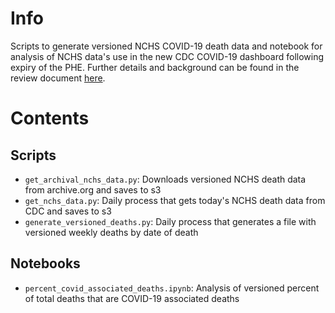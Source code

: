 # Info

Scripts to generate versioned NCHS COVID-19 death data and notebook for analysis of NCHS data's use in the new CDC COVID-19 dashboard following expiry of the PHE. Further details and background can be found in the review document [here](https://docs.google.com/document/d/e/2PACX-1vS3QT5AzW28tmqyMJtXIpYbFewJilLIPg7YbXwMDne3ql8HY9UTN0PxAUxMNwJk3WD_f3uN3DJj4nEE/pub). 

# Contents

## Scripts
- `get_archival_nchs_data.py`: Downloads versioned NCHS death data from archive.org and saves to s3
- `get_nchs_data.py`: Daily process that gets today's NCHS death data from CDC and saves to s3
- `generate_versioned_deaths.py`: Daily process that generates a file with versioned weekly deaths by date of death

## Notebooks
- `percent_covid_associated_deaths.ipynb`: Analysis of versioned percent of total deaths that are COVID-19 associated deaths
